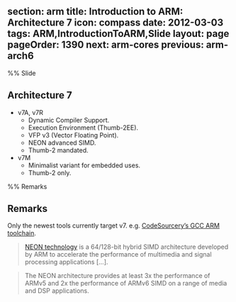 section: arm
title: Introduction to ARM: Architecture 7
icon: compass
date: 2012-03-03
tags: ARM,IntroductionToARM,Slide
layout: page
pageOrder: 1390
next: arm-cores
previous: arm-arch6
----

%% Slide
  
## Architecture 7

* v7A, v7R
  * Dynamic Compiler Support.
  * Execution Environment (Thumb-2EE).
  * VFP v3 (Vector Floating Point).
  * NEON advanced SIMD.
  * Thumb-2 mandated.
* v7M
  * Minimalist variant for embedded uses.
  * Thumb-2 only.

%% Remarks
  
## Remarks

Only the newest tools currently target v7. e.g. [CodeSourcery’s GCC ARM toolchain](http://www.codesourcery.com/sgpp/lite/arm).

> [NEON technology](http://www.arm.com/products/processors/technologies/neon.php) is a 64/128-bit hybrid SIMD architecture developed by ARM to accelerate the performance of multimedia and signal processing applications [...].

> The NEON architecture provides at least 3x the performance of ARMv5 and 2x the performance of ARMv6 SIMD on a range of media and DSP applications.
